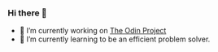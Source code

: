 ### Hi there 👋

- 🔭 I’m currently working on [The Odin Project](https://www.theodinproject.com/)
- 🌱 I’m currently learning to be an efficient problem solver.

<!--
- 👯 I’m looking to collaborate on ...
- 🤔 I’m looking for help with ...
- 💬 Ask me about ...
- 📫 How to reach me: ...
- 😄 Pronouns: ...
- ⚡ Fun fact: ...
-->
